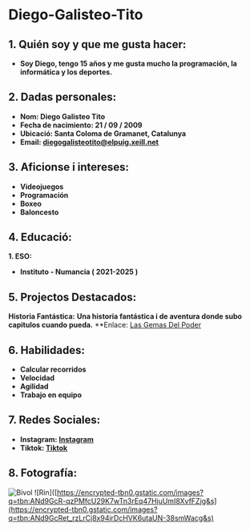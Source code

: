 # Diego-Galisteo-Tito

## 1. Quién soy y que me gusta hacer:

* **Soy Diego, tengo 15 años y me gusta mucho la programación, la informática y los deportes.**

## 2. Dadas personales:

* **Nom: Diego Galisteo Tito**
* **Fecha de nacimiento: 21 / 09 / 2009**
* **Ubicació: Santa Coloma de Gramanet, Catalunya**
* **Email: diegogalisteotito@elpuig.xeill.net**

## 3. Aficionse i intereses:

- **Videojuegos**
- **Programación**
- **Boxeo**
- **Baloncesto**

## 4. Educació:

**1. ESO:**
* **Instituto - Numancia ( 2021-2025 )**

## 5. Projectos Destacados:

**Historia Fantástica:**
**Una historia fantástica i de aventura donde subo capitulos cuando pueda.**
**Enlace: [Las Gemas Del Poder](https://www.wattpad.com/story/393637517-las-gemas-del-poder) 

## 6. Habilidades:

* **Calcular recorridos**
* **Velocidad**
* **Agilidad**
* **Trabajo en equipo**

## 7. Redes Sociales:

* **Instagram: [Instagram](https://www.instagram.com/l_digi_l/)**
* **Tiktok: [Tiktok](https://www.tiktok.com/@digi_795)**

## 8. Fotografía:

![Bivol](https://a.espncdn.com/photo/2018/1124/r468392_800x450_16-9.jpg)
![Rin]([https://encrypted-tbn0.gstatic.com/images?q=tbn:ANd9GcR-qzPMfcU29K7wTn3rEq47HjuUmI8XvfFZjg&s](https://encrypted-tbn0.gstatic.com/images?q=tbn:ANd9GcRet_rzLrCj8x94jrDcHVK6utaUN-38smWacg&s)




